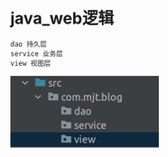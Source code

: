 # java_web逻辑

```java
dao 持久层
service 业务层
view 视图层
```

![image-20211016101243537](./java_web.assets/image-20211016101243537.png)

